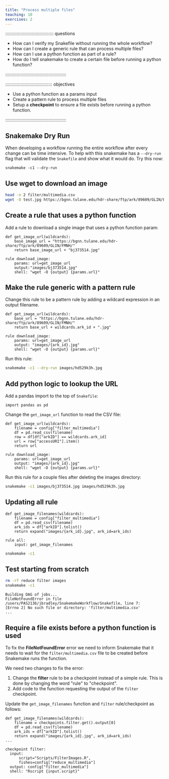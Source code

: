```yaml
---
title: "Process multiple files"
teaching: 10
exercises: 2
---
```


:::::::::::::::::::::::::::::::::::::: questions 

- How can I verify my Snakefile without running the whole workflow?
- How can I create a generic rule that can process multiple files?
- How can I use a python function as part of a rule?
- How do I tell snakemake to create a certain file before running a python function? 

::::::::::::::::::::::::::::::::::::::::::::::::

::::::::::::::::::::::::::::::::::::: objectives

- Use a python function as a params input
- Create a pattern rule to process multiple files
- Setup a __checkpoint__ to ensure a file exists before running a python function.

::::::::::::::::::::::::::::::::::::::::::::::::

## Snakemake Dry Run
When developing a workflow running the entire workflow after every change can be time intensive.
To help with this snakemake has a `--dry-run` flag that will validate the `Snakefile` and show what it would do.
Try this now:
```
snakemake -c1 --dry-run
```

## Use wget to download an image
```bash
head -n 2 filter/multimedia.csv
wget -O test.jpg https://bgnn.tulane.edu/hdr-share/ftp/ark/89609/GLIN/FMNH/bj373514.jpg
```

## Create a rule that uses a python function
Add a rule to download a single image that uses a python function param:
```
def get_image_url(wildcards):
    base_image_url = "https://bgnn.tulane.edu/hdr-share/ftp/ark/89609/GLIN/FMNH/"
    return base_image_url + "bj373514.jpg"

rule download_image:
    params: url=get_image_url    
    output:"images/bj373514.jpg"
    shell: "wget -O {output} {params.url}"
```

## Make the rule generic with a pattern rule
Change this rule to be a pattern rule by adding a wildcard expression in an output filename.
```
def get_image_url(wildcards):
    base_url = "https://bgnn.tulane.edu/hdr-share/ftp/ark/89609/GLIN/FMNH/"
    return base_url + wildcards.ark_id + ".jpg"

rule download_image:
    params: url=get_image_url    
    output: "images/{ark_id}.jpg"
    shell: "wget -O {output} {params.url}"
```

Run this rule:
```bash
snakemake -c1 --dry-run images/hd529k3h.jpg
```

## Add python logic to lookup the URL
Add a pandas import to the top of `Snakefile`:
```
import pandas as pd
```

Change the `get_image_url` function to read the CSV file:
```
def get_image_url(wildcards):
    filename = config["filter_multimedia"]
    df = pd.read_csv(filename)
    row = df[df["arkID"] == wildcards.ark_id]
    url = row["accessURI"].item()
    return url

rule download_image:
    params: url=get_image_url    
    output: "images/{ark_id}.jpg"
    shell: "wget -O {output} {params.url}"
```

Run this rule for a couple files after deleting the images directory:
```bash
snakemake -c1 images/bj373514.jpg images/hd529k3h.jpg
```

## Updating all rule
```
def get_image_filenames(wildcards):
    filename = config["filter_multimedia"]
    df = pd.read_csv(filename)    
    ark_ids = df["arkID"].tolist()
    return expand("images/{ark_id}.jpg", ark_id=ark_ids)

rule all:
    input: get_image_filenames
```

```bash
snakemake -c1
```

## Test starting from scratch
```bash
rm -rf reduce filter images
snakemake -c1
```

```output
Building DAG of jobs...
FileNotFoundError in file /users/PAS2136/jbradley/SnakemakeWorkflow/Snakefile, line 7:
[Errno 2] No such file or directory: 'filter/multimedia.csv'
...
```

## Require a file exists before a python function is used
To fix the __FileNotFoundError__ error we need to inform Snakemake that it needs to wait for the
`filter/multimedia.csv` file to be created before Snakemake runs the function.

We need two changes to fix the error:

1. Change the __filter__ rule to be a checkpoint instead of a simple rule. This is done by changing the word "rule" to "checkpoint".
2. Add code to the function requesting the output of the
`filter` checkpoint.

Update the `get_image_filenames` function and `filter` rule/checkpoint as follows:
```
def get_image_filenames(wildcards):
    filename = checkpoints.filter.get().output[0]
    df = pd.read_csv(filename)    
    ark_ids = df["arkID"].tolist()
    return expand("images/{ark_id}.jpg", ark_id=ark_ids)  
...

checkpoint filter:
  input: 
      script="Scripts/FilterImages.R",
      fishes=config["reduce_multimedia"]
  output: config["filter_multimedia"]
  shell: "Rscript {input.script}"
```
